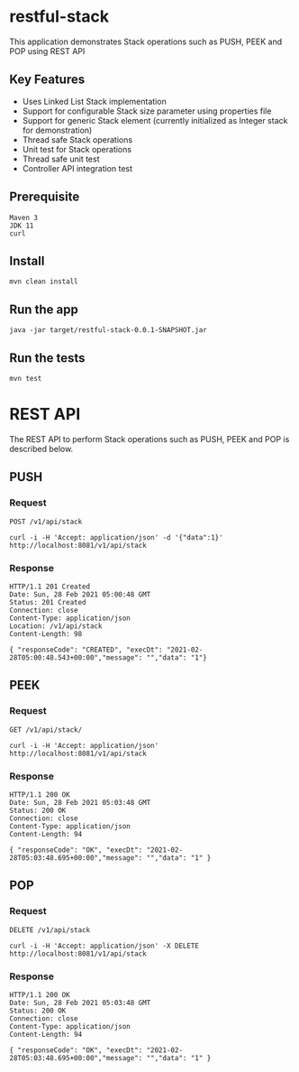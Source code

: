 # restful-stack
This application demonstrates Stack operations such as PUSH, PEEK and POP using REST API

## Key Features
* Uses Linked List Stack implementation
* Support for configurable Stack size parameter using properties file
* Support for generic Stack element (currently initialized as Integer stack for demonstration)
* Thread safe Stack operations
* Unit test for Stack operations
* Thread safe unit test
* Controller API integration test

## Prerequisite
    Maven 3
    JDK 11
    curl

## Install

    mvn clean install

## Run the app

    java -jar target/restful-stack-0.0.1-SNAPSHOT.jar

## Run the tests

    mvn test

# REST API

The REST API to perform Stack operations such as PUSH, PEEK and POP is described below.

## PUSH

### Request

`POST /v1/api/stack`

    curl -i -H 'Accept: application/json' -d '{"data":1}' http://localhost:8081/v1/api/stack

### Response

    HTTP/1.1 201 Created
    Date: Sun, 28 Feb 2021 05:00:48 GMT
    Status: 201 Created
    Connection: close
    Content-Type: application/json
    Location: /v1/api/stack
    Content-Length: 98

    { "responseCode": "CREATED", "execDt": "2021-02-28T05:00:48.543+00:00","message": "","data": "1"}

## PEEK

### Request

`GET /v1/api/stack/`

    curl -i -H 'Accept: application/json' http://localhost:8081/v1/api/stack

### Response

    HTTP/1.1 200 OK
    Date: Sun, 28 Feb 2021 05:03:48 GMT
    Status: 200 OK
    Connection: close
    Content-Type: application/json
    Content-Length: 94

    { "responseCode": "OK", "execDt": "2021-02-28T05:03:48.695+00:00","message": "","data": "1" }

## POP

### Request

`DELETE /v1/api/stack`

    curl -i -H 'Accept: application/json' -X DELETE http://localhost:8081/v1/api/stack

### Response

    HTTP/1.1 200 OK
    Date: Sun, 28 Feb 2021 05:03:48 GMT
    Status: 200 OK
    Connection: close
    Content-Type: application/json
    Content-Length: 94

    { "responseCode": "OK", "execDt": "2021-02-28T05:03:48.695+00:00","message": "","data": "1" }

